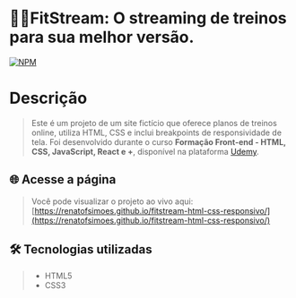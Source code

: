 # 🏋️‍♂️FitStream: O streaming de treinos para sua melhor versão. 
[![NPM](https://img.shields.io/npm/l/react)](https://github.com/renatofsimoes/formulario_reserva_hotel-html-css/blob/main/LICENSE)
# Descrição
>Este é um projeto de um site fictício que oferece planos de treinos online, utiliza HTML, CSS e inclui breakpoints de responsividade de tela. Foi desenvolvido durante o curso
 **Formação Front-end - HTML, CSS, JavaScript, React e +**, disponível na plataforma [Udemy](https://www.udemy.com/).
## 🌐 Acesse a página
>Você pode visualizar o projeto ao vivo aqui: [https://renatofsimoes.github.io/fitstream-html-css-responsivo/](https://renatofsimoes.github.io/fitstream-html-css-responsivo/)
## 🛠️ Tecnologias utilizadas
>- HTML5
>- CSS3
